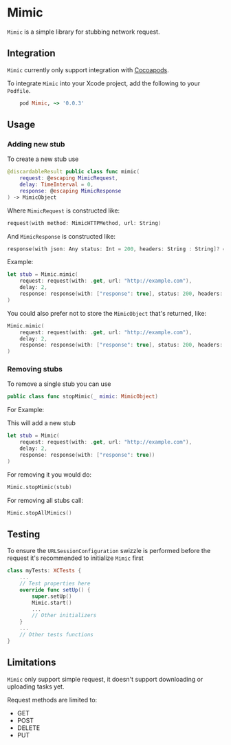 # Mimic

`Mimic` is a simple library for stubbing network request.

## Integration

`Mimic` currently only support integration with [Cocoapods](https://www.cocoapods.org).

To integrate `Mimic` into your Xcode project, add the following to your `Podfile`.

```ruby
    pod Mimic, ~> '0.0.3'
```

## Usage

### Adding new stub

To create a new stub use

```swift
@discardableResult public class func mimic(
    request: @escaping MimicRequest,
    delay: TimeInterval = 0,
    response: @escaping MimicResponse
) -> MimicObject
````

Where `MimicRequest` is constructed like:

```swift
request(with method: MimicHTTPMethod, url: String)
```

And `MimicResponse` is constructed like:

```swift
response(with json: Any status: Int = 200, headers: String : String]? = nil)
```

Example:

```swift
let stub = Mimic.mimic(
    request: request(with: .get, url: "http://example.com"),
    delay: 2,
    response: response(with: ["response": true], status: 200, headers: ["SomeHeader": "SomeValue"]) 
)
```

You could also prefer not to store the `MimicObject` that's returned, like:

```swift
Mimic.mimic(
    request: request(with: .get, url: "http://example.com"),
    delay: 2,
    response: response(with: ["response": true], status: 200, headers: ["SomeHeader": "SomeValue"]) 
)
```

### Removing stubs

To remove a single stub you can use

```swift
public class func stopMimic(_ mimic: MimicObject)
```

For Example:

This will add a new stub

```swift 
let stub = Mimic(
    request: request(with: .get, url: "http://example.com"),
    delay: 2,
    response: response(with: ["response": true))
)
```

For removing it you would do:

```swift
Mimic.stopMimic(stub)
```

For removing all stubs call:

```swift
Mimic.stopAllMimics()
```

## Testing

To ensure the `URLSessionConfiguration` swizzle is performed before the request it's recommended to initialize `Mimic` first

```swift
class myTests: XCTests {
    ...
    // Test properties here
    override func setUp() {
        super.setUp()
        Mimic.start()
        ...
        // Other initializers
    }
    ...
    // Other tests functions
}
```

## Limitations

`Mimic` only support simple request, it doesn't support downloading or uploading tasks yet.

Request methods are limited to:
-  GET
- POST
- DELETE
- PUT
